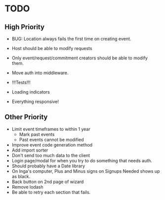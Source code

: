 # TODO

## High Priority

- BUG: Location always fails the first time on creating event.

- Host should be able to modify requests
- Only event/request/commitment creators should be able to modify them.
- Move auth into middleware.
- !!!Tests!!!
- Loading indicators
- Everything responsive!

## Other Priority

- Limit event timeframes to within 1 year
  - Mark past events
  - Past events cannot be modified
- Improve event code generation method
- Add import sorter
- Don't send too much data to the client
- Login page/modal for when you try to do something that needs auth.
- Should probably have a Date library
- On Inga's computer, Plus and Minus signs on Signups Needed shows up as black.
- Back button on 2nd page of wizard
- Remove lodash
- Be able to retry each section that fails.
